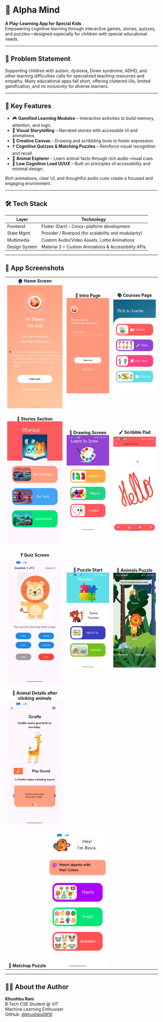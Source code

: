 # 🧠 Alpha Mind

**A Play-Learning App for Special Kids**  
Empowering cognitive learning through interactive games, stories, quizzes, and puzzles—designed especially for children with special educational needs.

---

## 📌 Problem Statement

Supporting children with autism, dyslexia, Down syndrome, ADHD, and other learning difficulties calls for specialized teaching resources and empathy. Many educational apps fall short, offering cluttered UIs, limited gamification, and no inclusivity for diverse learners.

---

## 🚀 Key Features

- 🎮 **Gamified Learning Modules** – Interactive activities to build memory, attention, and logic.
- 📖 **Visual Storytelling** – Narrated stories with accessible UI and animations.
- 🎨 **Creative Canvas** – Drawing and scribbling tools to foster expression.
- ❓ **Cognitive Quizzes & Matching Puzzles** – Reinforce visual recognition and recall.
- 🦁 **Animal Explorer** – Learn animal facts through rich audio-visual cues.
- 🧠 **Low Cognitive Load UI/UX** – Built on principles of accessibility and minimal design.

Rich animations, clear UI, and thoughtful audio cues create a focused and engaging environment.

---

## 🛠️ Tech Stack

| Layer          | Technology                                           |
|----------------|------------------------------------------------------|
| Frontend       | Flutter (Dart) – Cross-platform development          |
| State Mgmt     | Provider / Riverpod (for scalability and modularity) |
| Multimedia     | Custom Audio/Video Assets, Lottie Animations         |
| Design System  | Material 3 + Custom Animations & Accessibility APIs  |

---

## 📸 App Screenshots

<table>
  <tr>
    <td align="center">
      <b>🏠 Home Screen</b>
      <img src="SCREENSHOTS/1home_screen.jpg" width="200px"/><br>
      <br>
    </td>
    <td align="center">
      <b>📘 Intro Page</b>
      <img src="SCREENSHOTS/2intro_page.jpg" width="200px"/><br>
       <br>
    </td>
    <td align="center">
      <b>📚 Courses Page</b>
      <img src="SCREENSHOTS/3courses.jpg" width="200px"/><br>
       <br>
    </td>
  </tr>
  <tr>
    <td align="center">
      <b>📖 Stories Section</b>
      <img src="SCREENSHOTS/4stories.jpg" width="200px"/><br>
       <br>
    </td>
    <td align="center">
      <b>🎨 Drawing Screen</b>
      <img src="SCREENSHOTS/5draw.jpg" width="200px"/><br>
       <br>
    </td>
    <td align="center">
      <b>🖌️ Scribble Pad</b>
      <img src="SCREENSHOTS/5scribble.jpg" width="200px"/><br>
       <br>
    </td>
  </tr>
  <tr>
    <td align="center">
      <b>❓ Quiz Screen</b>
      <img src="SCREENSHOTS/6quiz.jpg" width="200px"/><br>
       <br>
    </td>
    <td align="center">
      <b>🧩 Puzzle Start</b>
      <img src="SCREENSHOTS/7puzzle.jpg" width="200px"/><br>
       <br>
    </td>
    <td align="center">
      <b>🦁 Animals Puzzle</b>
      <img src="SCREENSHOTS/7puzzle_animals.jpg" width="200px"/><br>
       <br>
    </td>
  </tr>
  <tr> 
    <td align="center">
      <b>🐾 Animal Details after clicking animals</b>
      <img src="SCREENSHOTS/7puzzle_animal_details.jpg" width="200px"/><br>
       <br>
    </td>
  </tr>
  <tr>
    <td align="center" colspan="2">
      <b>🔄 Matchup Puzzle</b>
      <img src="SCREENSHOTS/7puzzle_matchup.jpg" width="200px"/><br>
    </td>
  </tr>
</table>

---

## 🙋‍♀️ About the Author

**Khushbu Rani**  
B.Tech CSE Student @ VIT  
Machine Learning Enthusiast  
GitHub: [@khushbu0810](https://github.com/khushbu0810)  
